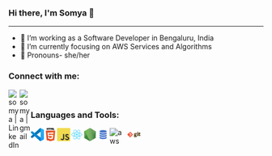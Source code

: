 ### Hi there, I'm Somya 👋

---

- 🌱 I’m working as a Software Developer in Bengaluru, India
- 🔭 I’m currently focusing on AWS Services and Algorithms
- 👧 Pronouns- she/her
### Connect with me:

[<img align="left" alt="somya | LinkedIn" width="22px" src="https://cdn2.iconfinder.com/data/icons/linkedin-ui-flat/48/LinkedIn_UI-03-1024.png" />][linkedin]
[<img align="left" alt="somya | gmail" width="22px" src="https://cdn4.iconfinder.com/data/icons/social-media-logos-6/512/112-gmail_email_mail-1024.png" />][gmail]

<br />

### Languages and Tools:

<img align="left" alt="Visual Studio Code" width="26px" src="https://raw.githubusercontent.com/github/explore/80688e429a7d4ef2fca1e82350fe8e3517d3494d/topics/visual-studio-code/visual-studio-code.png" />
<img align="left" alt="HTML5" width="26px" src="https://raw.githubusercontent.com/github/explore/80688e429a7d4ef2fca1e82350fe8e3517d3494d/topics/html/html.png" />
<img align="left" alt="JavaScript" width="26px" src="https://raw.githubusercontent.com/github/explore/80688e429a7d4ef2fca1e82350fe8e3517d3494d/topics/javascript/javascript.png" />
<img align="left" alt="React" width="26px" src="https://raw.githubusercontent.com/github/explore/80688e429a7d4ef2fca1e82350fe8e3517d3494d/topics/react/react.png" />
<img align="left" alt="Node.js" width="26px" src="https://raw.githubusercontent.com/github/explore/80688e429a7d4ef2fca1e82350fe8e3517d3494d/topics/nodejs/nodejs.png" />
<img align="left" alt="SQL" width="26px" src="https://raw.githubusercontent.com/github/explore/80688e429a7d4ef2fca1e82350fe8e3517d3494d/topics/sql/sql.png" />
<img align="left" alt="aws" width="35px" src="https://drasticnews.com/wp-content/uploads/2019/12/Amazon-Web-Services_logo835x396.png" />
<img align="left" alt="Git" width="26px" src="https://raw.githubusercontent.com/github/explore/80688e429a7d4ef2fca1e82350fe8e3517d3494d/topics/git/git.png" />

<br />
<br />




[linkedin]: https://www.linkedin.com/in/somya-sharma-
[gmail]: somyawork2806@gmail.com